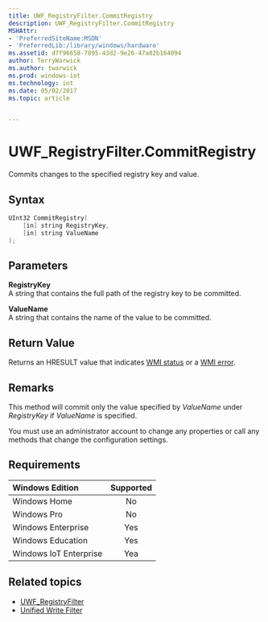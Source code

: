 ```yaml
---
title: UWF_RegistryFilter.CommitRegistry
description: UWF_RegistryFilter.CommitRegistry
MSHAttr:
- 'PreferredSiteName:MSDN'
- 'PreferredLib:/library/windows/hardware'
ms.assetid: d7f96658-7895-43d2-9e26-47a82b164094
author: TerryWarwick
ms.author: twarwick
ms.prod: windows-iot
ms.technology: iot
ms.date: 05/02/2017
ms.topic: article


---
```

# UWF_RegistryFilter.CommitRegistry

Commits changes to the specified registry key and value.

## Syntax

```powershell
UInt32 CommitRegistry(
    [in] string RegistryKey,
    [in] string ValueName
);
```

## Parameters

**RegistryKey**</br>A string that contains the full path of the registry key to be committed.

**ValueName**</br>A string that contains the name of the value to be committed.

## Return Value

Returns an HRESULT value that indicates [WMI status](/windows/win32/wmisdk/wmi-non-error-constants) or a [WMI error](/windows/win32/wmisdk/wmi-error-constants).

## Remarks

This method will commit only the value specified by *ValueName* under *RegistryKey* if *ValueName* is specified.

You must use an administrator account to change any properties or call any methods that change the configuration settings.

## Requirements

| Windows Edition        | Supported |
|:-----------------------|:---------:|
| Windows Home           | No        |
| Windows Pro            | No        |
| Windows Enterprise     | Yes       |
| Windows Education      | Yes       |
| Windows IoT Enterprise | Yea       |

## Related topics

- [UWF_RegistryFilter](uwf-registryfilter.md)
- [Unified Write Filter](unified-write-filter.md)
